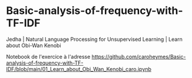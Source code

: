 # Basic-analysis-of-frequency-with-TF-IDF
Jedha | Natural Language Processing for Unsupervised Learning | Learn about Obi-Wan Kenobi

Notebook de l'exercice à l'adresse https://github.com/caroheymes/Basic-analysis-of-frequency-with-TF-IDF/blob/main/01_Learn_about_Obi_Wan_Kenobi_caro.ipynb
